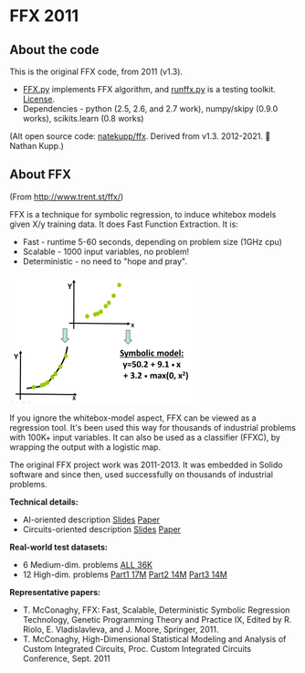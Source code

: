 # FFX 2011 

## About the code

This is the original FFX code, from 2011 (v1.3). 

- [FFX.py](FFX.py) implements FFX algorithm, and [runffx.py](runffx.py) is a testing toolkit.  [License](FFX_license.txt).
- Dependencies - python (2.5, 2.6, and 2.7 work), numpy/skipy (0.9.0 works), scikits.learn (0.8 works)

(Alt open source code: [natekupp/ffx](https://github.com/natekupp/ffx). Derived from v1.3. 2012-2021. 🙏 Nathan Kupp.)

## About FFX

(From http://www.trent.st/ffx/)

FFX is a technique for symbolic regression, to induce whitebox models given X/y training data. It does Fast Function Extraction. It is:

- Fast - runtime 5-60 seconds, depending on problem size (1GHz cpu)
- Scalable - 1000 input variables, no problem!
- Deterministic - no need to "hope and pray".

![](SR.png)

If you ignore the whitebox-model aspect, FFX can be viewed as a regression tool. It's been used this way for thousands of industrial problems with 100K+ input variables. It can also be used as a classifier (FFXC), by wrapping the output with a logistic map. 

The original FFX project work was 2011-2013. It was embedded in Solido software and since then,  used successfully on thousands of industrial problems.

**Technical details:**
- AI-oriented description [Slides](2011-GPTP-FFX-slides.pdf) [Paper](2011-GPTP-FFX-paper.pdf)
- Circuits-oriented description [Slides](2011-CICC-FFX-slides.ppt) [Paper](2011-CICC-FFX-paper.pdf)

**Real-world test datasets:**
- 6 Medium-dim. problems [ALL 36K](https://github.com/trentmc/ffx2011-benchmarks/blob/main/high-dimensional_benchmark_datasets_part1.tar.gz)
- 12 High-dim. problems [Part1 17M](https://github.com/trentmc/ffx2011-benchmarks/blob/main/high-dimensional_benchmark_datasets_part1.tar.gz) [Part2 14M](https://github.com/trentmc/ffx2011-benchmarks/blob/main/high-dimensional_benchmark_datasets_part2.tar.gz) [Part3 14M](https://github.com/trentmc/ffx2011-benchmarks/blob/main/high-dimensional_benchmark_datasets_part3.tar.gz)

**Representative papers:**

- T. McConaghy, FFX: Fast, Scalable, Deterministic Symbolic Regression Technology, Genetic Programming Theory and Practice IX, Edited by R. Riolo, E. Vladislavleva, and J. Moore, Springer, 2011.
- T. McConaghy, High-Dimensional Statistical Modeling and Analysis of Custom Integrated Circuits, Proc. Custom Integrated Circuits Conference, Sept. 2011
